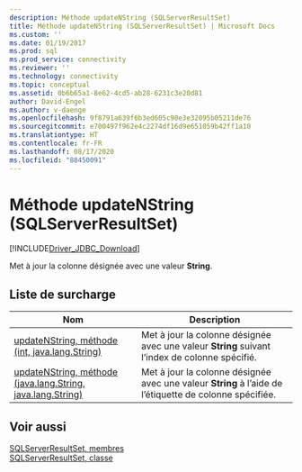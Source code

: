 ```yaml
---
description: Méthode updateNString (SQLServerResultSet)
title: Méthode updateNString (SQLServerResultSet) | Microsoft Docs
ms.custom: ''
ms.date: 01/19/2017
ms.prod: sql
ms.prod_service: connectivity
ms.reviewer: ''
ms.technology: connectivity
ms.topic: conceptual
ms.assetid: 0b6b65a1-8e62-4cd5-ab28-6231c3e20d81
author: David-Engel
ms.author: v-daenge
ms.openlocfilehash: 9f8791a639f6b3ed605c90e3e32095b05211de76
ms.sourcegitcommit: e700497f962e4c2274df16d9e651059b42ff1a10
ms.translationtype: HT
ms.contentlocale: fr-FR
ms.lasthandoff: 08/17/2020
ms.locfileid: "88450091"
---
```

# <a name="updatenstring-method-sqlserverresultset"></a>Méthode updateNString (SQLServerResultSet)
[!INCLUDE[Driver_JDBC_Download](../../../includes/driver_jdbc_download.md)]

  Met à jour la colonne désignée avec une valeur **String**.  
  
## <a name="overload-list"></a>Liste de surcharge  
  
|Nom|Description|  
|----------|-----------------|  
|[updateNString, méthode &#40;int, java.lang.String&#41;](../../../connect/jdbc/reference/updatenstring-method-int-java-lang-string.md)|Met à jour la colonne désignée avec une valeur **String** suivant l’index de colonne spécifié.|  
|[updateNString, méthode &#40;java.lang.String, java.lang.String&#41;](../../../connect/jdbc/reference/updatenstring-method-java-lang-string-java-lang-string.md)|Met à jour la colonne désignée avec une valeur **String** à l’aide de l’étiquette de colonne spécifiée.|  
  
## <a name="see-also"></a>Voir aussi  
 [SQLServerResultSet, membres](../../../connect/jdbc/reference/sqlserverresultset-members.md)   
 [SQLServerResultSet, classe](../../../connect/jdbc/reference/sqlserverresultset-class.md)  
  
  
